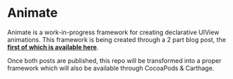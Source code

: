 # Animate

Animate is a work-in-progress framework for creating declarative UIView animations. This framework is being created through a 2 part blog post, the **[first of which is available here](https://swiftbysundell.com/posts/building-a-declarative-animation-framework-in-swift-part-1)**.

Once both posts are published, this repo will be transformed into a proper framework which will also be available through CocoaPods & Carthage.
